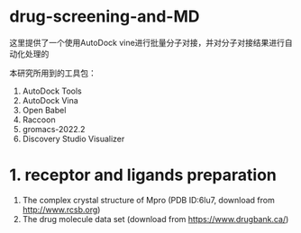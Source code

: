# drug-screening-and-MD

这里提供了一个使用AutoDock vine进行批量分子对接，并对分子对接结果进行自动化处理的

本研究所用到的工具包：
1. AutoDock Tools
2. AutoDock Vina
3. Open Babel
4. Raccoon
5. gromacs-2022.2
6. Discovery Studio Visualizer 


# 1. receptor  and ligands preparation
1) The complex crystal structure of Mpro (PDB ID:6lu7, download from  http://www.rcsb.org)
2) The drug molecule data set (download from https://www.drugbank.ca/)
